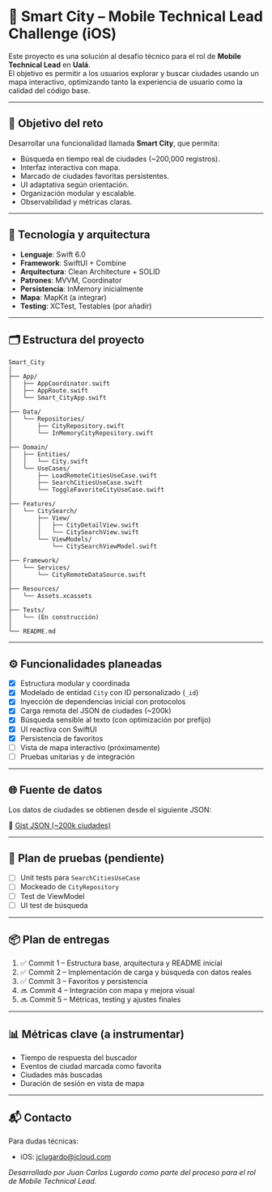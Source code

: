 # 🚀 Smart City – Mobile Technical Lead Challenge (iOS)

Este proyecto es una solución al desafío técnico para el rol de **Mobile Technical Lead** en **Ualá**.  
El objetivo es permitir a los usuarios explorar y buscar ciudades usando un mapa interactivo, optimizando tanto la experiencia de usuario como la calidad del código base.

---

## 📌 Objetivo del reto

Desarrollar una funcionalidad llamada **Smart City**, que permita:

- Búsqueda en tiempo real de ciudades (~200,000 registros).
- Interfaz interactiva con mapa.
- Marcado de ciudades favoritas persistentes.
- UI adaptativa según orientación.
- Organización modular y escalable.
- Observabilidad y métricas claras.

---

## 🧱 Tecnología y arquitectura

- **Lenguaje**: Swift 6.0
- **Framework**: SwiftUI + Combine
- **Arquitectura**: Clean Architecture + SOLID
- **Patrones**: MVVM, Coordinator
- **Persistencia**: InMemory inicialmente
- **Mapa**: MapKit (a integrar)
- **Testing**: XCTest, Testables (por añadir)

---

## 🗂 Estructura del proyecto

```
Smart_City
│
├── App/
│   ├── AppCoordinator.swift
│   ├── AppRoute.swift
│   └── Smart_CityApp.swift
│
├── Data/
│   └── Repositories/
│       ├── CityRepository.swift
│       └── InMemoryCityRepository.swift
│
├── Domain/
│   ├── Entities/
│   │   └── City.swift
│   └── UseCases/
│       ├── LoadRemoteCitiesUseCase.swift
│       ├── SearchCitiesUseCase.swift
│       └── ToggleFavoriteCityUseCase.swift
│
├── Features/
│   └── CitySearch/
│       ├── View/
│       │   ├── CityDetailView.swift
│       │   └── CitySearchView.swift
│       └── ViewModels/
│           └── CitySearchViewModel.swift
│
├── Framework/
│   └── Services/
│       └── CityRemoteDataSource.swift
│
├── Resources/
│   └── Assets.xcassets
│
├── Tests/
│   └── (En construcción)
│
└── README.md
```

---

## ⚙️ Funcionalidades planeadas

- [x] Estructura modular y coordinada
- [x] Modelado de entidad `City` con ID personalizado (`_id`)
- [x] Inyección de dependencias inicial con protocolos
- [X] Carga remota del JSON de ciudades (~200k)
- [X] Búsqueda sensible al texto (con optimización por prefijo)
- [x] UI reactiva con SwiftUI
- [x] Persistencia de favoritos
- [ ] Vista de mapa interactivo (próximamente)
- [ ] Pruebas unitarias y de integración

---

## 🌐 Fuente de datos

Los datos de ciudades se obtienen desde el siguiente JSON:

🔗 [Gist JSON (~200k ciudades)](https://gist.githubusercontent.com/hernan-uala/dce8843a8edbe0b0018b32e137bc2b3a/raw/0996accf70cb0ca0e16f9a99e0ee185fafca7af1/cities.json)

---

## 🧪 Plan de pruebas (pendiente)

- [ ] Unit tests para `SearchCitiesUseCase`
- [ ] Mockeado de `CityRepository`
- [ ] Test de ViewModel
- [ ] UI test de búsqueda

---

## 📦 Plan de entregas

1. ✅ Commit 1 – Estructura base, arquitectura y README inicial  
2. ✅ Commit 2 – Implementación de carga y búsqueda con datos reales  
3. ✅ Commit 3 – Favoritos y persistencia  
4. 🔜 Commit 4 – Integración con mapa y mejora visual  
5. 🔜 Commit 5 – Métricas, testing y ajustes finales  

---

## 📊 Métricas clave (a instrumentar)

- Tiempo de respuesta del buscador
- Eventos de ciudad marcada como favorita
- Ciudades más buscadas
- Duración de sesión en vista de mapa

---

## 📬 Contacto

Para dudas técnicas:
- iOS: jclugardo@icloud.com

_Desarrollado por Juan Carlos Lugardo como parte del proceso para el rol de Mobile Technical Lead._

